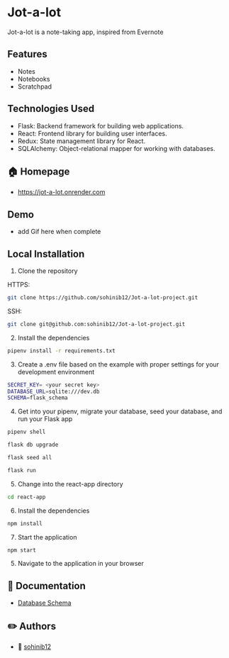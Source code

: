 # Jot-a-lot

Jot-a-lot is a note-taking app, inspired from Evernote


## Features
- Notes
- Notebooks
- Scratchpad

## Technologies Used
- Flask: Backend framework for building web applications.
- React: Frontend library for building user interfaces.
- Redux: State management library for React.
- SQLAlchemy: Object-relational mapper for working with databases.


## 🏠 Homepage
- https://jot-a-lot.onrender.com

## Demo
- add Gif here when complete

## Local Installation
1. Clone the repository

HTTPS:
```bash
git clone https://github.com/sohinib12/Jot-a-lot-project.git
```
SSH:
```bash
git clone git@github.com:sohinib12/Jot-a-lot-project.git
```

2. Install the dependencies
```bash
pipenv install -r requirements.txt
```

3. Create a .env file based on the example with proper settings for your development environment
```bash
SECRET_KEY= <your secret key>
DATABASE_URL=sqlite:///dev.db
SCHEMA=flask_schema
```

4. Get into your pipenv, migrate your database, seed your database, and run your Flask app

```bash
pipenv shell
```

```bash
flask db upgrade
```

```bash
flask seed all
```

```bash
flask run
```

5. Change into the react-app directory

```bash
cd react-app
```

6. Install the dependencies
```bash
npm install
```

7. Start the application
```bash
npm start
```

5. Navigate to the application in your browser


## 📝 Documentation

- [Database Schema](https://github.com/sohinib12/Jot-a-lot-project/wiki/DB-SCHEMA)


## ✏️ Authors
- 👤 [sohinib12](https://github.com/sohinib12)

